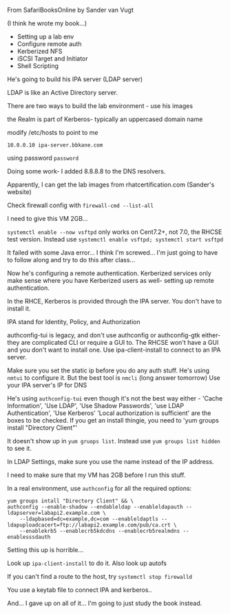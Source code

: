 From SafariBooksOnline by Sander van Vugt

(I think he wrote my book...)

- Setting up a lab env
- Configure remote auth
- Kerberized NFS
- iSCSI Target and Initiator
- Shell Scripting

He's going to build his IPA server (LDAP server)

LDAP is like an Active Directory server.

There are two ways to build the lab environment - use his images

the Realm is part of Kerberos- typically an uppercased domain name

modify /etc/hosts to point to me

```
10.0.0.10 ipa-server.bbkane.com
```

using password `password`

Doing some work- I added 8.8.8.8 to the DNS resolvers.

Apparently, I can get the lab images from rhatcertification.com (Sander's website)

Check firewall config with `firewall-cmd --list-all`

I need to give this VM 2GB...

`systemctl enable --now vsftpd` only works on Cent7.2+, not 7.0, the RHCSE test version. Instead use `systemctl enable vsftpd; systemctl start vsftpd`

It failed with some Java error... I think I'm screwed... I'm just going to have
to follow along and try to do this after class...

Now he's configuring a remote authentication. Kerberized services only make
sense where you have Kerberized users as well- setting up remote authentication.

In the RHCE, Kerberos is provided through the IPA server. You don't have to install it.

IPA stand for Identity, Policy, and Authorization

authconfig-tui is legacy, and don't use authconfig or authconfig-gtk either-
they are complicated CLI or require a GUI to. The RHCSE won't have a GUI and
you don't want to install one. Use ipa-client-install to connect to an IPA
server.

Make sure you set the static ip before you do any auth stuff. He's using `nmtui` to configure it.
But the best tool is `nmcli` (long answer tomorrow)
Use your IPA server's IP for DNS 

He's using `authconfig-tui` even though it's not the best way either - 'Cache
Information', 'Use LDAP', 'Use Shadow Passwords', 'use LDAP Authentication',
'Use Kerberos' 'Local authorization is sufficient' are the boxes to be checked.
If you get an install thingie, you need to 'yum groups install "Directory
Client"'

It doesn't show up in `yum gruops list`. Instead use `yum groups list hidden` to see it.

In LDAP Settings, make sure you use the name instead of the IP address.

I need to make sure that my VM has 2GB before I run this stuff.

In a real environment, use `authconfig` for all the required options:

```
yum groups intall "Directory Client" && \
authconfig --enable-shadow --endableldap --enableldapauth --ldapserver=labapi2.example.com \
    --ldapbased=dc=example,dc=com --enableldaptls --ldapuploadcacert=ftp://labapi2.example.com/pub/ca.crt \
    --enablekrb5 --enablecrb5kdcdns --enablecrb5realmdns --enablesssdauth
```

Setting this up is horrible...

Look up `ipa-client-install` to do it. Also look up autofs

If you can't find a route to the host, try `systemctl stop firewalld`

You use a keytab file to connect IPA and kerberos..

And... I gave up on all of it... I'm going to just study the book instead.
